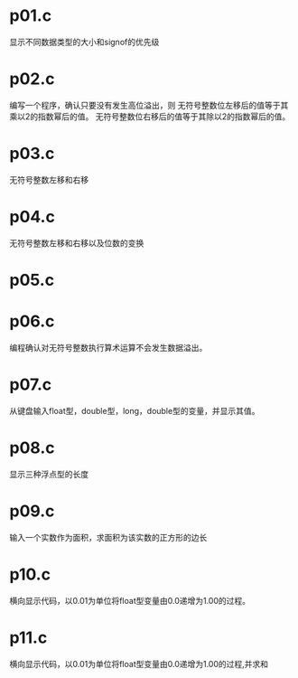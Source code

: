 # p01.c
显示不同数据类型的大小和signof的优先级

# p02.c
编写一个程序，确认只要没有发生高位溢出，则
无符号整数位左移后的值等于其乘以2的指数幂后的值。
无符号整数位右移后的值等于其除以2的指数幂后的值。

# p03.c
无符号整数左移和右移

# p04.c
无符号整数左移和右移以及位数的变换

# p05.c


# p06.c
编程确认对无符号整数执行算术运算不会发生数据溢出。

# p07.c
从键盘输入float型，double型，long，double型的变量，并显示其值。

# p08.c
显示三种浮点型的长度

# p09.c
输入一个实数作为面积，求面积为该实数的正方形的边长

# p10.c
横向显示代码，以0.01为单位将float型变量由0.0递增为1.00的过程。

# p11.c
横向显示代码，以0.01为单位将float型变量由0.0递增为1.00的过程,并求和